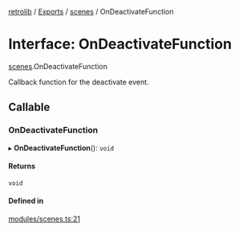 [retrolib](../README.md) / [Exports](../modules.md) / [scenes](../modules/scenes.md) / OnDeactivateFunction

# Interface: OnDeactivateFunction

[scenes](../modules/scenes.md).OnDeactivateFunction

Callback function for the deactivate event.

## Callable

### OnDeactivateFunction

▸ **OnDeactivateFunction**(): `void`

#### Returns

`void`

#### Defined in

[modules/scenes.ts:21](https://github.com/philbgarner/retrolib/blob/9942244/src/modules/scenes.ts#L21)
